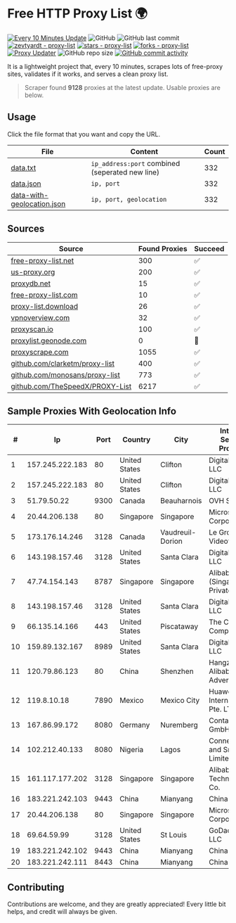 
# Free HTTP Proxy List 🌍

[![Every 10 Minutes Update](https://github.com/mertguvencli/http-proxy-list/actions/workflows/main.yml/badge.svg?branch=main)](https://github.com/mertguvencli/http-proxy-list/actions/workflows/main.yml)
![GitHub](https://img.shields.io/github/license/mertguvencli/http-proxy-list)
![GitHub last commit](https://img.shields.io/github/last-commit/mertguvencli/http-proxy-list)
[![zevtyardt - proxy-list](https://img.shields.io/static/v1?label=zevtyardt&message=proxy-list&color=blue&logo=github)](https://github.com/zevtyardt/proxy-list "Go to GitHub repo")
[![stars - proxy-list](https://img.shields.io/github/stars/zevtyardt/proxy-list?style=social)](https://github.com/zevtyardt/proxy-list)
[![forks - proxy-list](https://img.shields.io/github/forks/zevtyardt/proxy-list?style=social)](https://github.com/zevtyardt/proxy-list)
[![Proxy Updater](https://github.com/zevtyardt/proxy-list/workflows/Proxy%20Updater/badge.svg)](https://github.com/zevtyardt/proxy-list/actions?query=workflow:"Proxy+Updater")
![GitHub repo size](https://img.shields.io/github/repo-size/zevtyardt/proxy-list)
[![GitHub commit activity](https://img.shields.io/github/commit-activity/m/zevtyardt/proxy-list?logo=commits)](https://github.com/zevtyardt/proxy-list/commits/main)

It is a lightweight project that, every 10 minutes, scrapes lots of free-proxy sites, validates if it works, and serves a clean proxy list.

> Scraper found **9128** proxies at the latest update. Usable proxies are below.

## Usage

Click the file format that you want and copy the URL.

|File|Content|Count|
|----|-------|-----|
|[data.txt](https://raw.githubusercontent.com/mertguvencli/http-proxy-list/main/proxy-list/data.txt)|`ip_address:port` combined (seperated new line)|332|
|[data.json](https://raw.githubusercontent.com/mertguvencli/http-proxy-list/main/proxy-list/data.json)|`ip, port`|332|
|[data-with-geolocation.json](https://raw.githubusercontent.com/mertguvencli/http-proxy-list/main/proxy-list/data-with-geolocation.json)|`ip, port, geolocation`|332|

## Sources

|Source|Found Proxies|Succeed|
|------|-------------|-------|
|[free-proxy-list.net](https://free-proxy-list.net)|300|✅|
|[us-proxy.org](https://www.us-proxy.org)|200|✅|
|[proxydb.net](http://proxydb.net)|15|✅|
|[free-proxy-list.com](https://free-proxy-list.com/?page=&port=&type%5B%5D=http&type%5B%5D=https&up_time=0&search=Search)|10|✅|
|[proxy-list.download](https://www.proxy-list.download/HTTP)|26|✅|
|[vpnoverview.com](https://vpnoverview.com/privacy/anonymous-browsing/free-proxy-servers)|32|✅|
|[proxyscan.io](https://www.proxyscan.io)|100|✅|
|[proxylist.geonode.com](https://proxylist.geonode.com/api/proxy-list?limit=300&page=1&sort_by=lastChecked&sort_type=desc&protocols=http,https)|0|🚫|
|[proxyscrape.com](https://api.proxyscrape.com/v2/?request=displayproxies&protocol=http&timeout=10000&country=all&ssl=all&anonymity=all)|1055|✅|
|[github.com/clarketm/proxy-list](https://raw.githubusercontent.com/clarketm/proxy-list/master/proxy-list-raw.txt)|400|✅|
|[github.com/monosans/proxy-list](https://raw.githubusercontent.com/monosans/proxy-list/main/proxies/http.txt)|773|✅|
|[github.com/TheSpeedX/PROXY-List](https://raw.githubusercontent.com/TheSpeedX/PROXY-List/master/http.txt)|6217|✅|


## Sample Proxies With Geolocation Info

|#|Ip|Port|Country|City|Internet Service Provider|
|-|--|----|-------|----|-------------------------|
|1|157.245.222.183|80|United States|Clifton|DigitalOcean, LLC|
|2|157.245.222.183|80|United States|Clifton|DigitalOcean, LLC|
|3|51.79.50.22|9300|Canada|Beauharnois|OVH SAS|
|4|20.44.206.138|80|Singapore|Singapore|Microsoft Corporation|
|5|173.176.14.246|3128|Canada|Vaudreuil-Dorion|Le Groupe Videotron Ltee|
|6|143.198.157.46|3128|United States|Santa Clara|DigitalOcean, LLC|
|7|47.74.154.143|8787|Singapore|Singapore|Alibaba Cloud (Singapore) Private Limited|
|8|143.198.157.46|3128|United States|Santa Clara|DigitalOcean, LLC|
|9|66.135.14.166|443|United States|Piscataway|The Constant Company, LLC|
|10|159.89.132.167|8989|United States|Santa Clara|DigitalOcean, LLC|
|11|120.79.86.123|80|China|Shenzhen|Hangzhou Alibaba Advertising Co|
|12|119.8.10.18|7890|Mexico|Mexico City|Huawei International Pte. LTD|
|13|167.86.99.172|8080|Germany|Nuremberg|Contabo GmbH|
|14|102.212.40.133|8080|Nigeria|Lagos|Connect, Surf and Smile Limited|
|15|161.117.177.202|3128|Singapore|Singapore|Alibaba (US) Technology Co.|
|16|183.221.242.103|9443|China|Mianyang|China Mobile|
|17|20.44.206.138|80|Singapore|Singapore|Microsoft Corporation|
|18|69.64.59.99|3128|United States|St Louis|GoDaddy.com, LLC|
|19|183.221.242.102|9443|China|Mianyang|China Mobile|
|20|183.221.242.111|8443|China|Mianyang|China Mobile|



## Contributing

Contributions are welcome, and they are greatly appreciated! Every
little bit helps, and credit will always be given.

